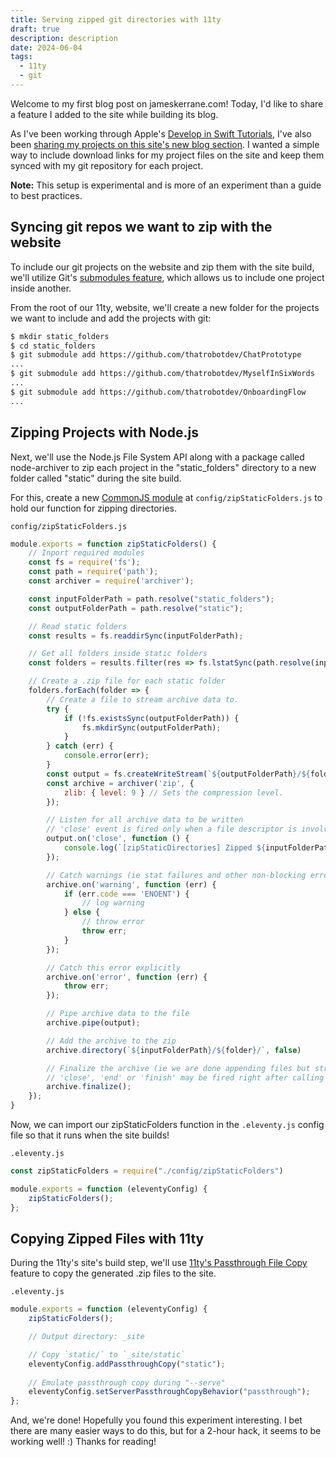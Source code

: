 ```yaml
---
title: Serving zipped git directories with 11ty
draft: true
description: description
date: 2024-06-04
tags:
  - 11ty
  - git
---
```


Welcome to my first blog post on jameskerrane.com! Today, I'd like to share a feature I added to the site while building its blog.

As I've been working through Apple's [Develop in Swift Tutorials](https://developer.apple.com/tutorials/develop-in-swift), I've also been [sharing my projects on this site's new blog section](/blog/explorations-with-swift). I wanted a simple way to include download links for my project files on the site and keep them synced with my git repository for each project.

**Note:** This setup is experimental and is more of an experiment than a guide to best practices.

## Syncing git repos we want to zip with the website

To include our git projects on the website and zip them with the site build, we'll utilize Git's [submodules feature](https://www.git-scm.com/book/en/v2/Git-Tools-Submodules), which allows us to include one project inside another.

From the root of our 11ty, website, we'll create a new folder for the projects we want to include and add the projects with git:

```bash
$ mkdir static_folders
$ cd static_folders
$ git submodule add https://github.com/thatrobotdev/ChatPrototype
...
$ git submodule add https://github.com/thatrobotdev/MyselfInSixWords
...
$ git submodule add https://github.com/thatrobotdev/OnboardingFlow
...
```

## Zipping Projects with Node.js

Next, we'll use the Node.js File System API along with a package called node-archiver to zip each project in the "static_folders" directory to a new folder called "static" during the site build.

For this, create a new [CommonJS module](https://nodejs.org/api/modules.html#modules-commonjs-modules) at `config/zipStaticFolders.js` to hold our function for zipping directories.

`config/zipStaticFolders.js`

```js
module.exports = function zipStaticFolders() {
    // Inport required modules
    const fs = require('fs');
    const path = require('path');
    const archiver = require('archiver');

    const inputFolderPath = path.resolve("static_folders");
    const outputFolderPath = path.resolve("static");

    // Read static folders
    const results = fs.readdirSync(inputFolderPath);

    // Get all folders inside static folders
    const folders = results.filter(res => fs.lstatSync(path.resolve(inputFolderPath, res)).isDirectory());

    // Create a .zip file for each static folder
    folders.forEach(folder => {
        // Create a file to stream archive data to.
        try {
            if (!fs.existsSync(outputFolderPath)) {
                fs.mkdirSync(outputFolderPath);
            }
        } catch (err) {
            console.error(err);
        }
        const output = fs.createWriteStream(`${outputFolderPath}/${folder}.zip`);
        const archive = archiver('zip', {
            zlib: { level: 9 } // Sets the compression level.
        });

        // Listen for all archive data to be written
        // 'close' event is fired only when a file descriptor is involved
        output.on('close', function () {
            console.log(`[zipStaticDirectories] Zipped ${inputFolderPath}/${folder} to ${outputFolderPath}/${folder}.zip (${archive.pointer()} total bytes)`);
        });

        // Catch warnings (ie stat failures and other non-blocking errors)
        archive.on('warning', function (err) {
            if (err.code === 'ENOENT') {
                // log warning
            } else {
                // throw error
                throw err;
            }
        });

        // Catch this error explicitly
        archive.on('error', function (err) {
            throw err;
        });

        // Pipe archive data to the file
        archive.pipe(output);

        // Add the archive to the zip
        archive.directory(`${inputFolderPath}/${folder}/`, false)

        // Finalize the archive (ie we are done appending files but streams have to finish yet)
        // 'close', 'end' or 'finish' may be fired right after calling this method so register to them beforehand
        archive.finalize();
    });
}
```

Now, we can import our zipStaticFolders function in the `.eleventy.js` config file so that it runs when the site builds!

`.eleventy.js`

```js
const zipStaticFolders = require("./config/zipStaticFolders")

module.exports = function (eleventyConfig) {
    zipStaticFolders();
};
```

## Copying Zipped Files with 11ty

During the 11ty's site's build step, we'll use [11ty's Passthrough File Copy](https://www.11ty.dev/docs/copy/) feature to copy the generated .zip files to the site.

`.eleventy.js`

```js
module.exports = function (eleventyConfig) {
    zipStaticFolders();

    // Output directory: _site

    // Copy `static/` to `_site/static`
    eleventyConfig.addPassthroughCopy("static");
    
    // Emulate passthrough copy during "--serve"
    eleventyConfig.setServerPassthroughCopyBehavior("passthrough");
};
```

And, we're done! Hopefully you found this experiment interesting. I bet there are many easier ways to do this, but for a 2-hour hack, it seems to be working well! :) Thanks for reading!
